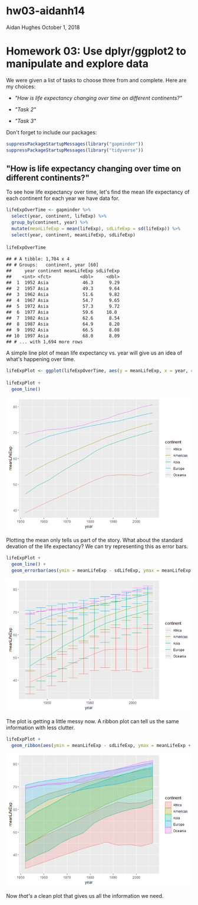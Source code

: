 hw03-aidanh14
================
Aidan Hughes
October 1, 2018

Homework 03: Use dplyr/ggplot2 to manipulate and explore data
=============================================================

We were given a list of tasks to choose three from and complete. Here are my choices:

-   *"How is life expectancy changing over time on different continents?"*

-   *"Task 2"*

-   *"Task 3"*

Don't forget to include our packages:

``` r
suppressPackageStartupMessages(library("gapminder"))
suppressPackageStartupMessages(library("tidyverse"))
```

"How is life expectancy changing over time on different continents?"
--------------------------------------------------------------------

To see how life expectancy over time, let's find the mean life expectancy of each continent for each year we have data for.

``` r
lifeExpOverTime <- gapminder %>%
  select(year, continent, lifeExp) %>%
  group_by(continent, year) %>%
  mutate(meanLifeExp = mean(lifeExp), sdLifeExp = sd(lifeExp)) %>%
  select(year, continent, meanLifeExp, sdLifeExp)

lifeExpOverTime
```

    ## # A tibble: 1,704 x 4
    ## # Groups:   continent, year [60]
    ##     year continent meanLifeExp sdLifeExp
    ##    <int> <fct>           <dbl>     <dbl>
    ##  1  1952 Asia             46.3      9.29
    ##  2  1957 Asia             49.3      9.64
    ##  3  1962 Asia             51.6      9.82
    ##  4  1967 Asia             54.7      9.65
    ##  5  1972 Asia             57.3      9.72
    ##  6  1977 Asia             59.6     10.0 
    ##  7  1982 Asia             62.6      8.54
    ##  8  1987 Asia             64.9      8.20
    ##  9  1992 Asia             66.5      8.08
    ## 10  1997 Asia             68.0      8.09
    ## # ... with 1,694 more rows

A simple line plot of mean life expectancy vs. year will give us an idea of what's happening over time.

``` r
lifeExpPlot <- ggplot(lifeExpOverTime, aes(y = meanLifeExp, x = year, color=continent, group=continent)) 

lifeExpPlot +
  geom_line()
```

![](hw03-aidanh14_files/figure-markdown_github/line%20plot-1.png)

Plotting the mean only tells us part of the story. What about the standard devation of the life expectancy? We can try representing this as error bars.

``` r
lifeExpPlot +
  geom_line() +
  geom_errorbar(aes(ymin = meanLifeExp - sdLifeExp, ymax = meanLifeExp + sdLifeExp))
```

![](hw03-aidanh14_files/figure-markdown_github/line%20with%20error%20bars-1.png)

The plot is getting a little messy now. A ribbon plot can tell us the same information with less clutter.

``` r
lifeExpPlot +
  geom_ribbon(aes(ymin = meanLifeExp - sdLifeExp, ymax = meanLifeExp + sdLifeExp, fill=continent), alpha=0.2)
```

![](hw03-aidanh14_files/figure-markdown_github/ribbon%20plot-1.png)

Now *that's* a clean plot that gives us all the information we need.
